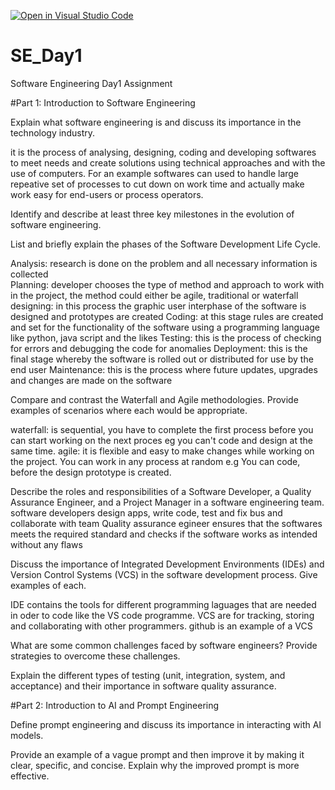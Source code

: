 [![Open in Visual Studio Code](https://classroom.github.com/assets/open-in-vscode-2e0aaae1b6195c2367325f4f02e2d04e9abb55f0b24a779b69b11b9e10269abc.svg)](https://classroom.github.com/online_ide?assignment_repo_id=18374438&assignment_repo_type=AssignmentRepo)
# SE_Day1
Software Engineering Day1 Assignment

#Part 1: Introduction to Software Engineering

Explain what software engineering is and discuss its importance in the technology industry.

it is the process of analysing, designing, coding and developing softwares to meet needs and create solutions using technical approaches and with the use of computers. For an example softwares can used to handle large repeative set of processes to cut down on work time and actually make work easy for end-users or process operators.

Identify and describe at least three key milestones in the evolution of software engineering.


List and briefly explain the phases of the Software Development Life Cycle.

Analysis: research is done on the problem and all necessary information is collected  
Planning: developer chooses the type of method and approach to work with in the project, the method could either be agile, traditional or waterfall
designing: in this process the graphic user interphase of the software is designed and prototypes are created
Coding: at this stage rules are created and set for the functionality of the software using a programming language like python, java script and the likes 
Testing: this is the process of checking for errors and debugging the code for anomalies 
Deployment: this is the final stage whereby the software is rolled out or distributed for use by the end user
Maintenance: this is the process where future updates, upgrades and changes are made on the software 

Compare and contrast the Waterfall and Agile methodologies. Provide examples of scenarios where each would be appropriate.

waterfall: is sequential, you have to complete the first process before you can start working on the next proces eg you can't code and design at the same time. 
agile: it is flexible and easy to make changes while working on the project. You can work in any process at random e.g You can code, before the design prototype is created.


Describe the roles and responsibilities of a Software Developer, a Quality Assurance Engineer, and a Project Manager in a software engineering team.
software developers design apps, write code, test and fix bus and collaborate with team
Quality assurance egineer ensures that the softwares meets the required standard and checks if the software works as intended without any flaws

Discuss the importance of Integrated Development Environments (IDEs) and Version Control Systems (VCS) in the software development process. Give examples of each.

IDE contains the tools for different programming laguages that are needed in oder to code like the VS code programme. 
VCS are for tracking, storing and collaborating with other programmers. github is an example of a VCS

What are some common challenges faced by software engineers? Provide strategies to overcome these challenges.


Explain the different types of testing (unit, integration, system, and acceptance) and their importance in software quality assurance.


#Part 2: Introduction to AI and Prompt Engineering


Define prompt engineering and discuss its importance in interacting with AI models.


Provide an example of a vague prompt and then improve it by making it clear, specific, and concise. Explain why the improved prompt is more effective.
